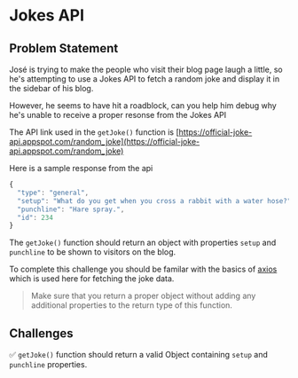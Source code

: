# Jokes API

## Problem Statement
José is trying to make the people who visit their blog page laugh a little, so he's attempting to use a Jokes API to fetch a random joke and display it in the sidebar of his blog.

However, he seems to have hit a roadblock, can you help him debug why he's unable to receive a proper resonse from the Jokes API

The API link used in the `getJoke()` function is [https://official-joke-api.appspot.com/random_joke](https://official-joke-api.appspot.com/random_joke)

Here is a sample response from the api

```js
{
  "type": "general",
  "setup": "What do you get when you cross a rabbit with a water hose?",
  "punchline": "Hare spray.",
  "id": 234
}
```

The `getJoke()` function should return an object with properties `setup` and `punchline` to be shown to visitors on the blog.

To complete this challenge you should be familar with the basics of [axios](https://axios-http.com/docs/intro) which is used here for fetching the joke data.


> Make sure that you return a proper object without adding any additional properties to the return type of this function.

## Challenges
✅ `getJoke()` function should return a valid Object containing `setup` and `punchline` properties.